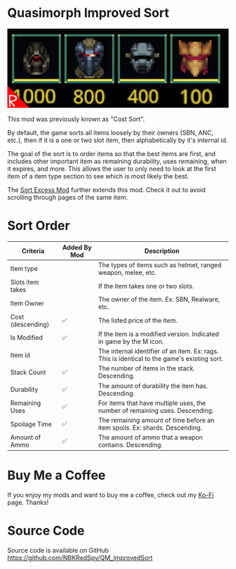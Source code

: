 # Quasimorph Improved Sort

![Items in descending cost order](media/thumbnail.png)

This mod was previously known as "Cost Sort".

By default, the game sorts all items loosely by their owners (SBN, ANC, etc.), then if it is a one or two slot item, then alphabetically by it's internal id.

The goal of the sort is to order items so that the best items are first, and includes other important item as remaining durability, uses remaining, when it expires, and more.
This allows the user to only need to look at the first item of a item type section to see which is most likely the best.

The [Sort Excess Mod](https://steamcommunity.com/sharedfiles/filedetails/?id=3481043805) further extends this mod.  Check it out to avoid scrolling through pages of the same item.

# Sort Order

|Criteria|Added By Mod|Description|
|--|--|--|
|Item type||The types of items such as helmet, ranged weapon, melee, etc.|
|Slots item takes||If the item takes one or two slots.
|Item Owner||The owner of the item.  Ex: SBN, Realware, etc.|
|Cost (descending)|✅|The listed price of the item.|
|Is Modified|✅|If the item is a modified version.  Indicated in game by the M icon.|
|Item id||The internal identifier of an item.  Ex: rags.  This is identical to the game's existing sort.|
|Stack Count|✅|The number of items in the stack.  Descending.|
|Durability|✅|The amount of durability the item has.  Descending.|
|Remaining Uses|✅|For items that have multiple uses, the number of remaining uses.  Descending.|
|Spoilage Time|✅|The remaining amount of time before an item spoils.  Ex: shards. Descending.|
|Amount of Ammo|✅|The amount of ammo that a weapon contains.  Descending.|



# Buy Me a Coffee
If you enjoy my mods and want to buy me a coffee, check out my [Ko-Fi](https://ko-fi.com/nbkredspy71915) page.
Thanks!

# Source Code
Source code is available on GitHub https://github.com/NBKRedSpy/QM_ImprovedSort

